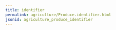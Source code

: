 ```yaml
---
title: identifier
permalink: agriculture/Produce.identifier.html
jsonid: agriculture_produce_identifier
---
```

